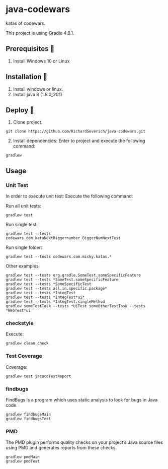 ﻿# java-codewars

katas of codewars.

This project is using Gradle 4.8.1.

## Prerequisites 🔨

1. Install Windows 10 or Linux

## Installation 🔧

1. Install windows or linux.
2. Install java 8 (1.8.0_201)

## Deploy 🚀

1. Clone project.

```
git clone https://github.com/RichardSeverich/java-codewars.git
```

2. Install dependencies: Enter to project and execute the following command:

```
gradlew
```

## Usage 

### Unit Test

In order to execute unit test: Execute the following command:

Run all unit tests:

```
gradlew test
```

Run single test:

```
gradlew test --tests codewars.com.kataNextBiggernumber.BiggerNumNextTest
```

Run single folder:

```
gradlew test --tests codewars.com.micky.katas.*
```

Other examples

```
gradlew test --tests org.gradle.SomeTest.someSpecificFeature
gradlew test --tests *SomeTest.someSpecificFeature
gradlew test --tests *SomeSpecificTest
gradlew test --tests all.in.specific.package*
gradlew test --tests *IntegTest
gradlew test --tests *IntegTest*ui*
gradlew test --tests *IntegTest.singleMethod
gradlew someTestTask --tests *UiTest someOtherTestTask --tests *WebTest*ui
```

### checkstyle

Execute:

```
gradlew clean check
```


### Test Coverage

Coverage:

```
gradlew test jacocoTestReport
```

### findbugs

FindBugs is a program which uses static analysis to look for bugs in Java code.

```
gradlew findbugsMain
gradlew findbugsTest
```

### PMD

The PMD plugin performs quality checks on your project’s Java source files using PMD and generates reports from these checks.

```
gradlew pmdMain
gradlew pmdTest
```
